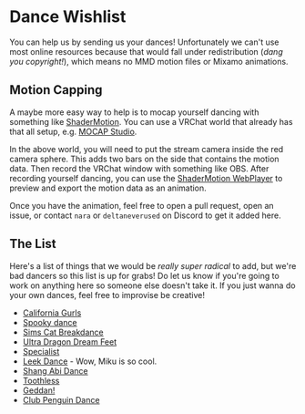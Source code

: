 # Dance Wishlist

You can help us by sending us your dances! Unfortunately we can't use most online resources because that would fall under redistribution (_dang you copyright!_), which means no MMD motion files or Mixamo animations.

## Motion Capping

A maybe more easy way to help is to mocap yourself dancing with something like [ShaderMotion](https://gitlab.com/lox9973/ShaderMotion).
You can use a VRChat world that already has that all setup, e.g. [MOCAP Studio](https://vrchat.com/home/world/wrld_859d580d-ff9c-4545-84ba-682440f64857).

In the above world, you will need to put the stream camera inside the red camera sphere.
This adds two bars on the side that contains the motion data.
Then record the VRChat window with something like OBS.
After recording yourself dancing, you can use the [ShaderMotion WebPlayer](https://lox9973.com/ShaderMotion/player-gltf.html) to preview and export the motion data as an animation.

Once you have the animation, feel free to open a pull request, open an issue, or contact `nara` or `deltaneverused` on Discord to get it added here.

## The List

Here's a list of things that we would be _really super radical_ to add, but we're bad dancers so this list is up for grabs! Do let us know if you're going to work on anything here so someone else doesn't take it. If you just wanna do your own dances, feel free to improvise be creative!

- [California Gurls](https://www.youtube.com/watch?v=nNVwWhTuN-c)
- [Spooky dance](https://www.youtube.com/watch?v=gzQTBuuv4ss)
- [Sims Cat Breakdance](https://www.youtube.com/watch?v=ssPUBqqKnfs)
- [Ultra Dragon Dream Feet](https://www.youtube.com/watch?v=eLYhnBaWOzc)
- [Specialist](https://www.youtube.com/watch?v=fTczCpIaLAU)
- [Leek Dance](https://www.youtube.com/watch?v=c17xydS2vgU) - Wow, Miku is so cool.
- [Shang Abi Dance](https://www.youtube.com/watch?v=7MrYVM1jZ1A)
- [Toothless](https://www.youtube.com/watch?v=9MCiixIkzUk)
- [Geddan!](https://www.youtube.com/watch?v=0Li2sAnm9CQ)
- [Club Penguin Dance](https://www.youtube.com/watch?v=om_POD45fCs)
